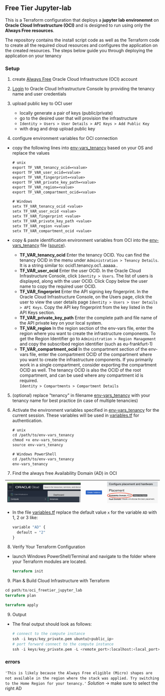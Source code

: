 ## Free Tier Jupyter-lab
This is a Terraform configuration that deploys a **jupyter lab environemnt** on **Oracle Cloud Infrastructure (OCI)** and is designed to run using only the **Always Free resources**. 

The repository contains the install script code as well as the Terraform code to create all the required cloud resources and configures the application on the created resources. The steps below guide you through deploying the application on your tenancy

### Setup
1. create [Always Free](https://www.oracle.com/cloud/free/) Oracle Cloud Infrastructure (OCI) account

2. [Login](https://console.us-ashburn-1.oraclecloud.com/) to Oracle Cloud Infrastructure Console by providing the tenancy name and user credentials

3. upload public key to OCI user
    - locally generate a pair of keys (public/private)
    - go to the desired user that will provision the infrastructure 
    - `Identity > Users > User Details > API Keys > Add Public Key`
    - with drag and drop upload public key

4. configure environment variables for OCI connection

  - copy the following lines into [env-vars_tenancy](env-vars_tenancy) based on your OS and replace the values 
    ```console
    # unix
    export TF_VAR_tenancy_ocid=<value>
    export TF_VAR_user_ocid=<value>
    export TF_VAR_fingerprint=<value>
    export TF_VAR_private_key_path=<value>
    export TF_VAR_region=<value>
    export TF_VAR_compartment_ocid=<value>
    ```
    ```console
    # Windows
    setx TF_VAR_tenancy_ocid <value>
    setx TF_VAR_user_ocid <value>
    setx TF_VAR_fingerprint <value>
    setx TF_VAR_private_key_path <value>
    setx TF_VAR_region <value>
    setx TF_VAR_compartment_ocid <value>
    ```

  - copy & paste identification environment variables from OCI into the [env-vars_tenancy](env-vars_tenancy) file ([source](https://registry.terraform.io/providers/hashicorp/oci/latest/docs)).

    - **TF_VAR_tenancy_ocid** Enter the tenancy OCID. You can find the tenancy OCID in the menu under `Administration > Tenancy Details`. It is a string similar to: ocid1.tenancy.oc1..aaaaa..
    - **TF_VAR_user_ocid** Enter the user OCID. In the Oracle Cloud Infrastructure Console, click `Identity > Users`. The list of users is displayed, along with the user OCID. Click Copy below the user name to copy the required user OCID. 
    - **TF_VAR_fingerprint** Enter the API signing key fingerprint. In the Oracle Cloud Infrastructure Console, on the Users page, click the user to view the user details page `Identity > Users > User Details > API Keys`. Copy the API key fingerprint from the key listed in the API Keys section. 
    - **TF_VAR_private_key_path** Enter the complete path and file name of the API private key on your local system.
    - **TF_VAR_region** In the region section of the env-vars file, enter the region where you want to create the infrastructure components. To get the Region Identifier go to `Administration > Region Management` and copy the subscribed region identifier (such as eu-frankfurt-1)
    - **TF_VAR_compartment_ocid** In the compartment section of the env-vars file, enter the compartment OCID of the compartment where you want to create the infrastructure components. If you primarily work in a single compartment, consider exporting the compartment OCID as well. The tenancy OCID is also the OCID of the root compartment, and can be used where any compartment id is required.  
    `Identity > Compartments > Compartment Details` 

5. (optional) replace "tenancy" in filename [env-vars_tenancy](env-vars_tenancy) with your tenancy name for best practice (in case of multiple tenancies)

6. Activate the environment variables specified in [env-vars_tenancy](env-vars_tenancy) for the current session. These variables will be used in [variables.tf](variables.tf) for authentication.
    ``` console  
    # unix
    cd /path/to/env-vars_tenancy            
    chmod +x env-vars_tenancy
    source env-vars_tenancy  
    ```
    ```
    # Windows PowerShell
    cd /path/to/env-vars_tenancy
    env-vars_tenancy
    ```

7. Find the always free Availability Domain (AD) in OCI
 
| ![Help_1](images/AD_1.png) | ![Help_1](images/AD_1-1.png) | ![Help_2](images/AD_2.png) |
|---|---|---|

  - In the file [variables.tf](variables.tf) replace the default value `x` for the variable `AD` with 1, 2 or 3 like: 

    ```python
    variable "AD" {
      default = "2"
    }
    ```

8. Verify Your Terraform Configuration
- launch Windows PowerShell/Terminal and navigate to the folder where your Terraform modules are located.
  ```terraform
  terraform init
  ```

9. Plan & Build Cloud Infrastructure with Terraform
  ```terraform
  cd path/to/oci_freetier_jupyter_lab
  terraform plan
  ```

  ```terraform
  terraform apply
  ```

9. Output  
- The final output should look as follows:
  ``` python
  # connect to the compute instance
  ssh -i keys/key_private.pem ubuntu@<public_ip>
  # port forward connect to the compute instance
  ssh -i keys/key_private.pem -L <remote_port>:localhost:<local_port> ubuntu@<public_ip>
  ```



### errors
`'This is likely because the Always Free eligible (Micro) shapes are not available in the region where the stack was applied. Try switching to the Home Region for your tenancy.'`
*Solution* -> make sure to select the right AD


